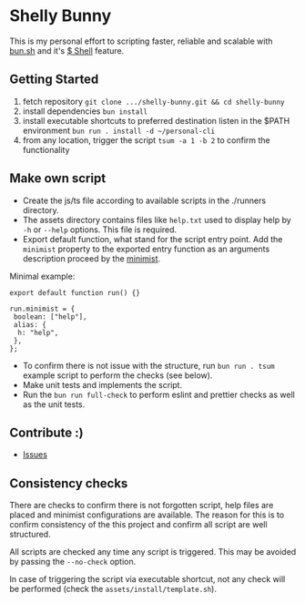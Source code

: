 # Shelly Bunny

This is my personal effort to scripting faster, reliable and scalable with [bun.sh](https://bun.sh/) and it's [$ Shell](https://bun.sh/docs/runtime/shell) feature.

## Getting Started

1. fetch repository `git clone .../shelly-bunny.git && cd shelly-bunny`
2. install dependencies `bun install`
3. install executable shortcuts to preferred destination listen in the $PATH environment `bun run . install -d ~/personal-cli`
4. from any location, trigger the script `tsum -a 1 -b 2` to confirm the functionality

## Make own script

- Create the js/ts file according to available scripts in the ./runners directory.
- The assets directory contains files like `help.txt` used to display help by `-h` or `--help` options. This file is required.
- Export default function, what stand for the script entry point. Add the `minimist` property to the exported entry function as an arguments description proceed by the [minimist](https://www.npmjs.com/package/minimist).

Minimal example:

```(js)
export default function run() {}

run.minimist = {
 boolean: ["help"],
 alias: {
  h: "help",
 },
};
```

- To confirm there is not issue with the structure, run `bun run . tsum` example script to perform the checks (see below).
- Make unit tests and implements the script.
- Run the `bun run full-check` to perform eslint and prettier checks as well as the unit tests.

## Contribute :)

- [Issues](https://github.com/dominikj111/shelly-bunny/issues)

## Consistency checks

There are checks to confirm there is not forgotten script, help files are placed and minimist configurations are available.
The reason for this is to confirm consistency of the this project and confirm all script are well structured.

All scripts are checked any time any script is triggered. This may be avoided by passing the `--no-check` option.

In case of triggering the script via executable shortcut, not any check will be performed (check the `assets/install/template.sh`).
